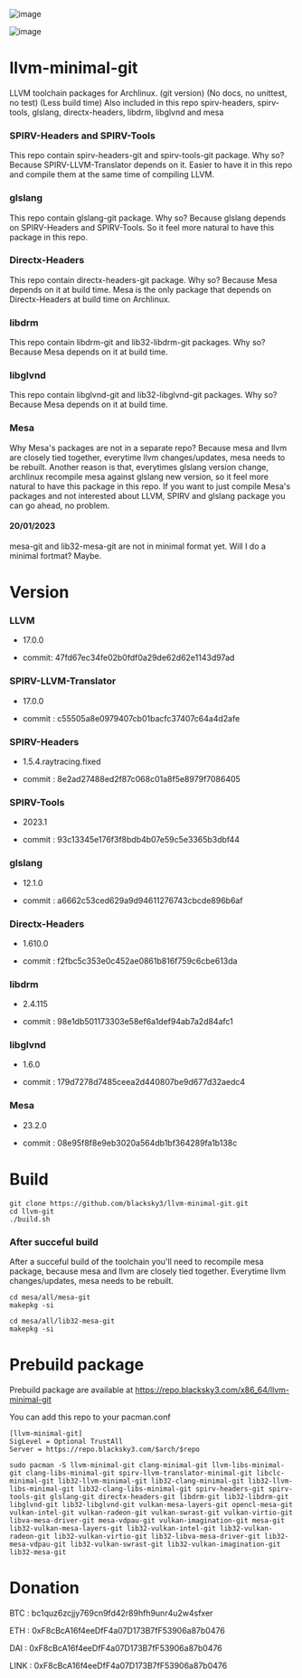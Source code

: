 ![image](https://user-images.githubusercontent.com/68618182/188527035-385752e7-fbd3-4865-abda-fdba4a804d99.png)

![image](https://user-images.githubusercontent.com/68618182/213734198-0cf50021-1f02-4c80-9a48-6f20ad42ce04.png)

# llvm-minimal-git

LLVM toolchain packages for Archlinux. (git version) (No docs, no unittest, no test) (Less build time) Also included in this repo spirv-headers, spirv-tools, glslang, directx-headers, libdrm, libglvnd and mesa

### SPIRV-Headers and SPIRV-Tools

This repo contain spirv-headers-git and spirv-tools-git package. Why so? Because SPIRV-LLVM-Translator depends on it. Easier to have it in this repo and compile them at the same time of compiling LLVM.

### glslang

This repo contain glslang-git package. Why so? Because glslang depends on SPIRV-Headers and SPIRV-Tools. So it feel more natural to have this package in this repo.

### Directx-Headers

This repo contain directx-headers-git package. Why so? Because Mesa depends on it at build time. Mesa is the only package that depends on Directx-Headers at build time on Archlinux.

### libdrm

This repo contain libdrm-git and lib32-libdrm-git packages. Why so? Because Mesa depends on it at build time.

### libglvnd

This repo contain libglvnd-git and lib32-libglvnd-git packages. Why so? Because Mesa depends on it at build time.

### Mesa

Why Mesa's packages are not in a separate repo? Because mesa and llvm are closely tied together, everytime llvm changes/updates, mesa needs to be rebuilt. Another reason is that, everytimes glslang version change, archlinux recompile mesa against glslang new version, so it feel more natural to have this package in this repo. If you want to just compile Mesa's packages and not interested about LLVM, SPIRV and glslang package you can go ahead, no problem.

#### 20/01/2023

mesa-git and lib32-mesa-git are not in minimal format yet. Will I do a minimal fortmat? Maybe.

# Version

### LLVM

- 17.0.0

- commit: 47fd67ec34fe02b0fdf0a29de62d62e1143d97ad

### SPIRV-LLVM-Translator

- 17.0.0

- commit : c55505a8e0979407cb01bacfc37407c64a4d2afe

### SPIRV-Headers

- 1.5.4.raytracing.fixed

- commit : 8e2ad27488ed2f87c068c01a8f5e8979f7086405

### SPIRV-Tools

- 2023.1

- commit : 93c13345e176f3f8bdb4b07e59c5e3365b3dbf44

### glslang

- 12.1.0

- commit : a6662c53ced629a9d94611276743cbcde896b6af

### Directx-Headers

- 1.610.0

- commit : f2fbc5c353e0c452ae0861b816f759c6cbe613da


### libdrm

- 2.4.115

- commit : 98e1db501173303e58ef6a1def94ab7a2d84afc1


### libglvnd

- 1.6.0

- commit : 179d7278d7485ceea2d440807be9d677d32aedc4

### Mesa

- 23.2.0

- commit : 08e95f8f8e9eb3020a564db1bf364289fa1b138c

# Build

    git clone https://github.com/blacksky3/llvm-minimal-git.git
    cd llvm-git
    ./build.sh

### After succeful build

After a succeful build of the toolchain you'll need to recompile mesa package, because mesa and llvm are closely tied together. Everytime llvm changes/updates, mesa needs to be rebuilt.

    cd mesa/all/mesa-git
    makepkg -si

    cd mesa/all/lib32-mesa-git
    makepkg -si

# Prebuild package

Prebuild package are available at https://repo.blacksky3.com/x86_64/llvm-minimal-git

You can add this repo to your pacman.conf

    [llvm-minimal-git]
    SigLevel = Optional TrustAll
    Server = https://repo.blacksky3.com/$arch/$repo

    sudo pacman -S llvm-minimal-git clang-minimal-git llvm-libs-minimal-git clang-libs-minimal-git spirv-llvm-translator-minimal-git libclc-minimal-git lib32-llvm-minimal-git lib32-clang-minimal-git lib32-llvm-libs-minimal-git lib32-clang-libs-minimal-git spirv-headers-git spirv-tools-git glslang-git directx-headers-git libdrm-git lib32-libdrm-git libglvnd-git lib32-libglvnd-git vulkan-mesa-layers-git opencl-mesa-git vulkan-intel-git vulkan-radeon-git vulkan-swrast-git vulkan-virtio-git libva-mesa-driver-git mesa-vdpau-git vulkan-imagination-git mesa-git lib32-vulkan-mesa-layers-git lib32-vulkan-intel-git lib32-vulkan-radeon-git lib32-vulkan-virtio-git lib32-libva-mesa-driver-git lib32-mesa-vdpau-git lib32-vulkan-swrast-git lib32-vulkan-imagination-git lib32-mesa-git

# Donation

BTC : bc1quz6zcjjy769cn9fd42r89hfh9unr4u2w4sfxer

ETH : 0xF8cBcA16f4eeDfF4a07D173B7fF53906a87b0476

DAI : 0xF8cBcA16f4eeDfF4a07D173B7fF53906a87b0476

LINK : 0xF8cBcA16f4eeDfF4a07D173B7fF53906a87b0476

